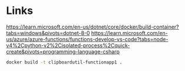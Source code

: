 # Links
https://learn.microsoft.com/en-us/dotnet/core/docker/build-container?tabs=windows&pivots=dotnet-8-0
https://learn.microsoft.com/en-us/azure/azure-functions/functions-develop-vs-code?tabs=node-v4%2Cpython-v2%2Cisolated-process%2Cquick-create&pivots=programming-language-csharp

```bash
docker build -t clipboardutil-functionapp1 .
```

